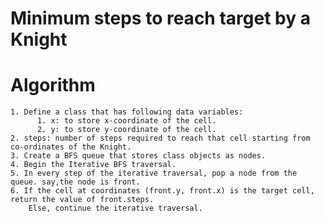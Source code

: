 # Minimum steps to reach target by a Knight

# Algorithm
    1. Define a class that has following data variables:
          1. x: to store x-coordinate of the cell.
          2. y: to store y-coordinate of the cell.
    2. steps: number of steps required to reach that cell starting from co-ordinates of the Knight.
    3. Create a BFS queue that stores class objects as nodes.
    4. Begin the Iterative BFS traversal.
    5. In every step of the iterative traversal, pop a node from the queue. say,the node is front.
    6. If the cell at coordinates (front.y, front.x) is the target cell, return the value of front.steps.
        Else, continue the iterative traversal.

